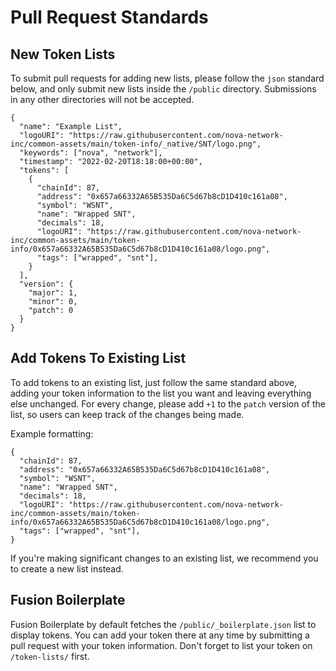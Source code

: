 # Pull Request Standards

## New Token Lists

To submit pull requests for adding new lists, please follow the `json` standard
below, and only submit new lists inside the `/public` directory. Submissions in
any other directories will not be accepted.

```shell
{
  "name": "Example List",
  "logoURI": "https://raw.githubusercontent.com/nova-network-inc/common-assets/main/token-info/_native/SNT/logo.png",
  "keywords": ["nova", "network"],
  "timestamp": "2022-02-20T18:18:00+00:00",
  "tokens": [
    {
      "chainId": 87,
      "address": "0x657a66332A65B535Da6C5d67b8cD1D410c161a08",
      "symbol": "WSNT",
      "name": "Wrapped SNT",
      "decimals": 18,
      "logoURI": "https://raw.githubusercontent.com/nova-network-inc/common-assets/main/token-info/0x657a66332A65B535Da6C5d67b8cD1D410c161a08/logo.png",
      "tags": ["wrapped", "snt"],
    }
  ],
  "version": {
    "major": 1,
    "minor": 0,
    "patch": 0
  }
}
```

## Add Tokens To Existing List

To add tokens to an existing list, just follow the same standard above, adding
your token information to the list you want and leaving everything else unchanged.
For every change, please add `+1` to the `patch` version of the list, so users can
keep track of the changes being made.

Example formatting:

```shell
{
  "chainId": 87,
  "address": "0x657a66332A65B535Da6C5d67b8cD1D410c161a08",
  "symbol": "WSNT",
  "name": "Wrapped SNT",
  "decimals": 18,
  "logoURI": "https://raw.githubusercontent.com/nova-network-inc/common-assets/main/token-info/0x657a66332A65B535Da6C5d67b8cD1D410c161a08/logo.png",
  "tags": ["wrapped", "snt"],
}
```

If you're making significant changes to an existing list, we recommend you to create
a new list instead.

## Fusion Boilerplate

Fusion Boilerplate by default fetches the `/public/_boilerplate.json` list to display
tokens. You can add your token there at any time by submitting a pull request with
your token information. Don't forget to list your token on `/token-lists/` first.

